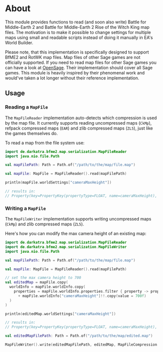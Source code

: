 # About

This module provides functions to read (and soon also write) Battle for Middle-Earth 2 and Battle for Middle-Earth 2 Rise of the Witch King map files.
The motivation is to make it possible to change settings for multiple maps using small and readable scripts instead of doing it manually in EA's World Builder.

Please note, that this implementation is specifically designed to support BfME2 and RotWK map files. Map files of other Sage games are not officially supported.
If you need to read map files for other Sage games you can have a look at [OpenSage](https://github.com/OpenSAGE/OpenSAGE). Their implementation should cover
all Sage games. This module is heavily inspired by their phenomenal work and would've taken a lot longer without their reference implementation.

## Usage

### Reading a `MapFile`

The `MapFileReader` implementation auto-detects which compression is used by the map file. It currently supports reading uncompressed maps (`CkMp`), refpack
compressed maps (`EAR`) and zlib compressed maps (`ZL5`), just like the games themselves do.

To read a map from the file system use:

```kotlin
import de.darkatra.bfme2.map.serialization.MapFileReader
import java.nio.file.Path

val mapFilePath: Path = Path.of("/path/to/the/map/file.map")

val mapFile: MapFile = MapFileReader().read(mapFilePath)

println(mapFile.worldSettings["cameraMaxHeight"])

// results in:
// Property(key=PropertyKey(propertyType=FLOAT, name=cameraMaxHeight), value=800.0)
```

### Writing a `MapFile`

The `MapFileWriter` implementation supports writing uncompressed maps (`CkMp`) and zlib compressed maps (`ZL5`).

Here's how you can modify the max camera height of an existing map:

```kotlin
import de.darkatra.bfme2.map.serialization.MapFileReader
import de.darkatra.bfme2.map.serialization.MapFileWriter
import java.nio.file.Path

val mapFilePath: Path = Path.of("/path/to/the/map/file.map")

val mapFile: MapFile = MapFileReader().read(mapFilePath)

// set the max camera height to 700
val editedMap = mapFile.copy(
  worldInfo = mapFile.worldInfo.copy(
    properties = mapFile.worldInfo.properties.filter { property -> property.key.name != "cameraMaxHeight" }
      + mapFile.worldInfo["cameraMaxHeight"]!!.copy(value = 700f)
  )
)

println(editedMap.worldSettings["cameraMaxHeight"])

// results in:
// Property(key=PropertyKey(propertyType=FLOAT, name=cameraMaxHeight), value=700.0)

val editedMapFilePath: Path = Path.of("/path/to/the/map/edited.map")

MapFileWriter().write(editedMapFilePath, editedMap, MapFileCompression.ZLIB)
```
